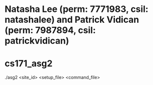# Natasha Lee (perm: 7771983, csil: natashalee) and Patrick Vidican (perm: 7987894, csil: patrickvidican)
# cs171_asg2


./asg2 <site_id> <setup_file> <command_file>
